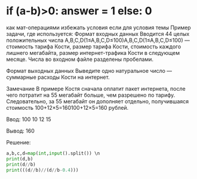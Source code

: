 # if (a-b)>0: answer = 1 else: 0
как мат-операциями избежать условия если для условия темы
Пример задачи, где используется:
Формат входных данных
Вводится ﻿44﻿ целых положительных числа ﻿A,B,C,D(1≤A,B,C,D≤100)A,B,C,D(1≤A,B,C,D≤100)﻿ — стоимость тарифа Кости, размер тарифа Кости, стоимость каждого лишнего мегабайта, размер интернет-трафика Кости в следующем месяце. Числа во входном файле разделены пробелами.

Формат выходных данных
Выведите одно натуральное число — суммарные расходы Кости на интернет.

Замечание
В примере Костя сначала оплатит пакет интернета, после чего потратит на ﻿55﻿ мегабайт больше, чем разрешено по тарифу. Следовательно, за ﻿55﻿ мегабайт он дополняет отдельно, получившаяся стоимость ﻿100+12×5=160100+12×5=160﻿ рублей.

Ввод: 100  10  12  15

Вывод: 160

Решение:
``` Python 
a,b,c,d=map(int,input().split()) \n
print(d,b)
print(d//b)
print(((d//b)//(d//b-0.4)))
```
